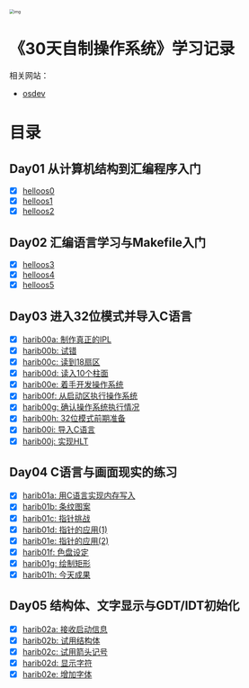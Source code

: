 <img src="https://img3.doubanio.com/view/subject/l/public/s11138117.jpg" alt="img" style="zoom:50%;" />

# 《30天自制操作系统》学习记录
相关网站：
- [osdev](https://wiki.osdev.org/Expanded_Main_Page)

# 目录
## Day01 从计算机结构到汇编程序入门
- [x] [helloos0](day01/helloos0)
- [x] [helloos1](day01/helloos1)
- [x] [helloos2](day01/helloos2)

## Day02 汇编语言学习与Makefile入门
- [x] [helloos3](day02/helloos3)
- [x] [helloos4](day02/helloos4)
- [x] [helloos5](day02/helloos5)

## Day03 进入32位模式并导入C语言
- [x] [harib00a: 制作真正的IPL](day03/harib00a)
- [x] [harib00b: 试错](day03/harib00b)
- [x] [harib00c: 读到18扇区](day03/harib00c)
- [x] [harib00d: 读入10个柱面](day03/harib00d)
- [x] [harib00e: 着手开发操作系统](day03/harib00e)
- [x] [harib00f: 从启动区执行操作系统](day03/harib00f)
- [x] [harib00g: 确认操作系统执行情况](day03/harib00g)
- [x] [harib00h: 32位模式前期准备](day03/harib00h)
- [x] [harib00i: 导入C语言](day03/harib00i)
- [x] [harib00j: 实现HLT](day03/harib00j)

## Day04 C语言与画面现实的练习
- [x] [harib01a: 用C语言实现内存写入](day04/harib01a)
- [x] [harib01b: 条纹图案](day04/harib01b)
- [x] [harib01c: 指针挑战](day04/harib01c)
- [x] [harib01d: 指针的应用(1)](day04/harib01d)
- [x] [harib01e: 指针的应用(2)](day04/harib01e)
- [x] [harib01f: 色盘设定](day04/harib01f)
- [x] [harib01g: 绘制矩形](day04/harib01g)
- [x] [harib01h: 今天成果](day04/harib01h)

## Day05 结构体、文字显示与GDT/IDT初始化
- [x] [harib02a: 接收启动信息](day05/harib02a)
- [x] [harib02b: 试用结构体](day05/harib02b)
- [x] [harib02c: 试用箭头记号](day05/harib02c)
- [x] [harib02d: 显示字符](day05/harib02d)
- [x] [harib02e: 增加字体](day05/harib02e)
